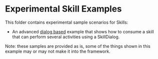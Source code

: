 # Experimental Skill Examples

This folder contains experimental sample scenarios for Skills:

- An advanced [dialog based](DialogToDialog) example that shows how to consume a skill that can perform several activities using a SkillDialog.

Note: these samples are provided as is, some of the things shown in this example may or may not make it into the framework. 